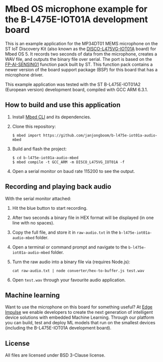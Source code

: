 # Mbed OS microphone example for the B-L475E-IOT01A development board

This is an example application for the MP34DT01 MEMS microphone on the ST IoT Discovery Kit (also known as the [DISCO-L475VG-IOT01A](https://os.mbed.com/platforms/ST-Discovery-L475E-IOT01A/) board) for Mbed OS 5. It records two seconds of data from the microphone, creates a WAV file, and outputs the binary file over serial. The port is based on the [FP-AI-SENSING1](https://www.st.com/en/embedded-software/fp-ai-sensing1.html) function pack built by ST. This function pack contains a newer version of the board support package (BSP) for this board that has a microphone driver.

This example application was tested with the ST B-L475E-IOT01A2 (European version) development board, compiled with GCC ARM 6.3.1.

## How to build and use this application

1. Install [Mbed CLI](https://github.com/ARMmbed/mbed-cli) and its dependencies.
1. Clone this repository:

    ```
    $ mbed import https://github.com/janjongboom/b-l475e-iot01a-audio-mbed
    ```

1. Build and flash the project:

    ```
    $ cd b-l475e-iot01a-audio-mbed
    $ mbed compile -t GCC_ARM -m DISCO_L475VG_IOT01A -f
    ```

1. Open a serial monitor on baud rate 115200 to see the output.

## Recording and playing back audio

With the serial monitor attached:

1. Hit the blue button to start recording.
1. After two seconds a binary file in HEX format will be displayed (in one line with no spaces).
1. Copy the full file, and store it in `raw-audio.txt` in the `b-l475e-iot01a-audio-mbed` folder.
1. Open a terminal or command prompt and navigate to the `b-l475e-iot01a-audio-mbed` folder.
1. Turn the raw audio into a binary file via (requires Node.js):

    ```
    cat raw-audio.txt | node converter/hex-to-buffer.js test.wav
    ```

1. Open `test.wav` through your favourite audio application.

## Machine learning

Want to use the microphone on this board for something useful? At [Edge Impulse](https://www.edgeimpulse.com) we enable developers to create the next generation of intelligent device solutions with embedded Machine Learning. Through our platform you can build, test and deploy ML models that run on the smallest devices (including the B-L475E-IOT01A development board).

## License

All files are licensed under BSD 3-Clause license.
